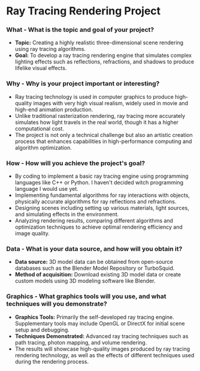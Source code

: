 # Ray Tracing Rendering Project
### **What - What is the topic and goal of your project?**
- **Topic:** Creating a highly realistic three-dimensional scene rendering using ray tracing algorithms.
- **Goal:** To develop a ray tracing rendering engine that simulates complex lighting effects such as reflections, refractions, and shadows to produce lifelike visual effects.
### **Why - Why is your project important or interesting?**
- Ray tracing technology is used in computer graphics to produce high-quality images with very high visual realism, widely used in movie and high-end animation production.
- Unlike traditional rasterization rendering, ray tracing more accurately simulates how light travels in the real world, though it has a higher computational cost.
- The project is not only a technical challenge but also an artistic creation process that enhances capabilities in high-performance computing and algorithm optimization.
### **How - How will you achieve the project's goal?**
- By coding to implement a basic ray tracing engine using programming languages like C++ or Python. I haven't decided witch programming language I would use yet.
- Implementing fundamental algorithms for ray interactions with objects, physically accurate algorithms for ray reflections and refractions.
- Designing scenes including setting up various materials, light sources, and simulating effects in the environment.
- Analyzing rendering results, comparing different algorithms and optimization techniques to achieve optimal rendering efficiency and image quality.
### **Data - What is your data source, and how will you obtain it?**
- **Data source:** 3D model data can be obtained from open-source databases such as the Blender Model Repository or TurboSquid.
- **Method of acquisition:** Download existing 3D model data or create custom models using 3D modeling software like Blender.
### **Graphics - What graphics tools will you use, and what techniques will you demonstrate?**
- **Graphics Tools:** Primarily the self-developed ray tracing engine. Supplementary tools may include OpenGL or DirectX for initial scene setup and debugging.
- **Techniques Demonstrated:** Advanced ray tracing techniques such as path tracing, photon mapping, and volume rendering.
- The results will showcase high-quality images produced by ray tracing rendering technology, as well as the effects of different techniques used during the rendering process.
